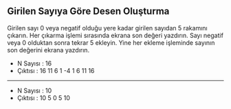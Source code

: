 <h2> Girilen Sayıya Göre Desen Oluşturma </h2>

<p>Girilen sayı 0 veya negatif olduğu yere kadar girilen sayıdan 5 rakamını çıkarın. Her çıkarma işlemi sırasında ekrana son değeri yazdırın. Sayı negatif veya 0 olduktan sonra tekrar 5 ekleyin. Yine her ekleme işleminde sayının son değerini ekrana yazdırın.</p>

<ul>
    <li> N Sayısı : 16</li>
    <li>Çıktısı : 16 11 6 1 -4 1 6 11 16</li>
</ul>

-------------------------------------------------------

<ul>
    <li> N Sayısı : 10</li>
    <li>Çıktısı : 10 5 0 5 10</li>
</ul>
